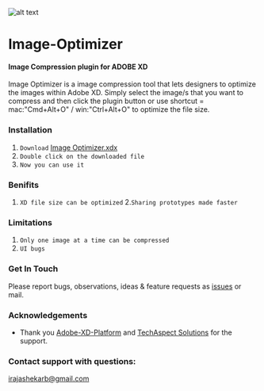 ![alt text](https://github.com/irajashekarb/Image-Optimizer/blob/master/images/icon.png)

# Image-Optimizer
#### Image Compression plugin for ADOBE XD

Image Optimizer is a image compression tool that lets designers to optimize the images within Adobe XD. Simply select
the image/s that you want to compress and then click the plugin button or use shortcut = mac:"Cmd+Alt+O" / win:"Ctrl+Alt+O" to optimize 
the file size. 

### Installation
1. `Download` [Image Optimizer.xdx](https://github.com/irajashekarb/Image-Optimizer-For-XD/raw/master/Image%20Optimizer.xdx)
2. `Double click on the downloaded file`
3. `Now you can use it`

### Benifits
1. `XD file size can be optimized`
2.`Sharing prototypes made faster`

### Limitations
1. `Only one image at a time can be compressed`
2. `UI bugs`

### Get In Touch
Please report bugs, observations, ideas & feature requests as [issues](https://github.com/irajashekarb/Image-Optimizer/issues) or mail.

### Acknowledgements
* Thank you [Adobe-XD-Platform](https://adobexdplatform.com/plugin-docs/) and [TechAspect Solutions](https://www.tadigital.com/) for the support.

### Contact support with questions: 
irajashekarb@gmail.com


